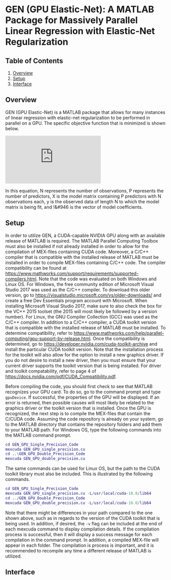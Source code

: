 # GEN (GPU Elastic-Net): A MATLAB Package for Massively Parallel Linear Regression with Elastic-Net Regularization

## Table of Contents
1. [Overview](#Overview)
2. [Setup](#Setup)
3. [Interface](#Interface)

## Overview
GEN (GPU Elastic-Net) is a MATLAB package that allows for many instances of linear regression with elastic-net regularization to be performed in parallel on a GPU. The specific objective function that is minimized is shown below.

![objective function](https://latex.codecogs.com/svg.latex?%5Cboldsymbol%7B%5Chat%5Cbeta%7D%20%3D%20%5Cunderset%7B%5Cboldsymbol%7B%5Cbeta%7D%7D%7B%5Cmathrm%7Bargmin%7D%7D%5Cfrac%7B1%7D%7B2N%7D%5Csum_%7Bi%3D1%7D%5E%7BN%7D%20%5Cleft%28%5Cboldsymbol%7By%7D_%7Bi%7D%20-%20%5Csum_%7Bj%3D1%7D%5E%7BP%7D%20%5Cboldsymbol%7BX%7D_%7Bij%7D%5Cboldsymbol%7B%5Cbeta%7D_%7Bj%7D%5Cright%29%5E%7B2%7D%20&plus;%20%5Clambda%20%5Cleft%28%20%5Calpha%20%5Cleft%5C%7C%20%5Cboldsymbol%7B%5Cbeta%7D%20%5Cright%5C%7C_%7B1%7D%20&plus;%20%5Cfrac%7B%20%5Cleft%281%20-%20%5Calpha%20%5Cright%29%5Cleft%5C%7C%20%5Cboldsymbol%7B%5Cbeta%7D%20%5Cright%5C%7C_%7B2%7D%5E%7B2%7D%7D%7B2%7D%20%5Cright%29)

In this equation, N represents the number of observations, P represents the number of predictors, X is the model matrix containing P predictors with N observations each, y is the observed data of length N to which the model matrix is being fit, and !&#946 is the vector of model coefficients.

## Setup
In order to utilize GEN, a CUDA-capable NVIDIA GPU along with an available release of MATLAB is required. The MATLAB Parallel Computing Toolbox must also be installed if not already installed in order to allow for the compilation of MEX-files containing CUDA code. Moreover, a C/C++ compiler that is compatible with the installed release of MATLAB must be installed in order to compile MEX-files containing C/C++ code. The compiler compatibility can be found at https://www.mathworks.com/support/requirements/supported-compilers.html. Note that the code was evaluated on both Windows and Linux OS. For Windows, the free community edition of Microsoft Visual Studio 2017 was used as the C/C++ compiler. To download this older version, go to https://visualstudio.microsoft.com/vs/older-downloads/ and create a free Dev Essentials program account with Microsoft. When installing Microsoft Visual Studio 2017, make sure to also check the box for the VC++ 2015 toolset (the 2015 will most likely be followed by a version number). For Linux, the GNU Compiler Collection (GCC) was used as the C/C++ compiler. In addition to a C/C++ compiler, a CUDA toolkit version that is compatible with the installed release of MATLAB must be installed. To determine compatibility, refer to https://www.mathworks.com/help/parallel-computing/gpu-support-by-release.html. Once the compatibility is determined, go to https://developer.nvidia.com/cuda-toolkit-archive and install the particular CUDA toolkit version. Note that the installation process for the toolkit will also allow for the option to install a new graphics driver. If you do not desire to install a new driver, then you must ensure that your current driver supports the toolkit version that is being installed. For driver and toolkit compatability, refer to page 4 of https://docs.nvidia.com/pdf/CUDA_Compatibility.pdf.

Before compiling the code, you should first check to see that MATLAB recognizes your GPU card. To do so, go to the command prompt and type ```gpuDevice```. If successful, the properties of the GPU will be displayed. If an error is returned, then possible causes will most likely be related to the graphics driver or the toolkit version that is installed. Once the GPU is recognized, the next step is to compile the MEX-files that contain the C/CUDA code. Assuming the code repository is already on your system, go to the MATLAB directory that contains the repository folders and add them to your MATLAB path. For Windows OS, type the following commands into the MATLAB command prompt.

```Matlab
cd GEN_GPU_Single_Precision_Code
mexcuda GEN_GPU_single_precision.cu
cd ..\GEN_GPU_Double_Precision_Code
mexcuda GEN_GPU_double_precision.cu
```

The same commands can be used for Linux OS, but the path to the CUDA toolkit library must also be included. This is illustrated by the following commands.

```Matlab
cd GEN_GPU_Single_Precision_Code
mexcuda GEN_GPU_single_precision.cu -L/usr/local/cuda-10.0/lib64
cd ../GEN_GPU_Double_Precision_Code
mexcuda GEN_GPU_double_precision.cu -L/usr/local/cuda-10.0/lib64
```

Note that there might be differences in your path compared to the one shown above, such as in regards to the version of the CUDA toolkit that is being used. In addition, if desired, the ```-v``` flag can be included at the end of each mexcuda command to display compilation details. If the compilation process is successful, then it will display a success message for each compilation in the command prompt. In addition, a compiled MEX-file will appear in each folder. The compilation is process is important, and it is recommended to recompile any time a different release of MATLAB is utilized.

## Interface
